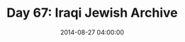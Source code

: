 ---
permalink: /jekyll/update/2014/08/27/day67
redirect_t: http://arounddh.elotroalex.com/jekyll/update/2014/08/27/day67
layout: post
title:  "Day 67: Iraqi Jewish Archive"
date:   2014-08-27 04:00:00
categories: jekyll update
---